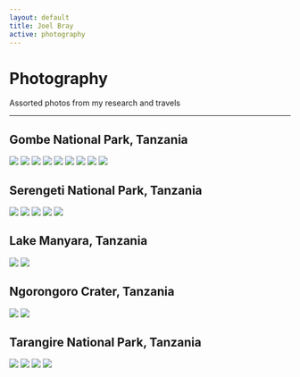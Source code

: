 ```yaml
---
layout: default
title: Joel Bray
active: photography
---
```


<p><h1>Photography</h1></p>

Assorted photos from my research and travels

___

## Gombe National Park, Tanzania

<img src="/assets/images/wildlife/gombe/DSC_0779.jpg">

<img src="/assets/images/wildlife/gombe/DSC_0847.jpg">

<img src="/assets/images/wildlife/gombe/DSC_0905.jpg">

<img src="/assets/images/wildlife/gombe/DSC_1374.jpg">

<img src="/assets/images/wildlife/gombe/DSC_2875.jpg">

<img src="/assets/images/wildlife/gombe/DSC_3025.jpg">

<img src="/assets/images/wildlife/gombe/DSC_4576.jpg">

<img src="/assets/images/wildlife/gombe/DSC_4972.jpg">

<img src="/assets/images/wildlife/gombe/DSC_7174.jpg">

## Serengeti National Park, Tanzania

<img src="/assets/images/wildlife/safari/DSC_0025.jpg">

<img src="/assets/images/wildlife/safari/DSC_0067.jpg">

<img src="/assets/images/wildlife/safari/DSC_0325.jpg">

<img src="/assets/images/wildlife/safari/DSC_0522.jpg">

<img src="/assets/images/wildlife/safari/DSC_0945.jpg">

## Lake Manyara, Tanzania

<img src="/assets/images/wildlife/safari/DSC_1059.jpg">

<img src="/assets/images/wildlife/safari/DSC_1173.jpg">

## Ngorongoro Crater, Tanzania

<img src="/assets/images/wildlife/safari/DSC_1476.jpg">

<img src="/assets/images/wildlife/safari/DSC_1718.jpg">

## Tarangire National Park, Tanzania

<img src="/assets/images/wildlife/safari/DSC_2558.jpg">

<img src="/assets/images/wildlife/safari/DSC_2700.jpg">

<img src="/assets/images/wildlife/safari/DSC_2725.jpg">

<img src="/assets/images/wildlife/safari/DSC_2729.jpg">

